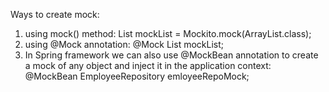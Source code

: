 Ways to create mock:
 1. using mock() method:
      List mockList = Mockito.mock(ArrayList.class);
 2. using @Mock annotation: 
       @Mock
       List<String> mockList;
   3. In Spring framework we can also use @MockBean annotation to create a mock of any object and inject it in the application context:
         @MockBean
         EmployeeRepository emloyeeRepoMock;
 